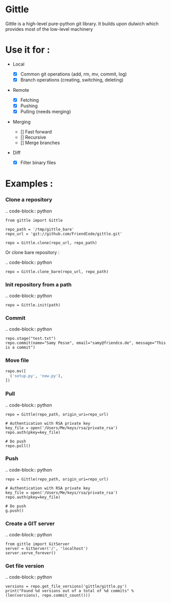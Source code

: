 # Gittle

Gittle is a high-level pure-python git library.
It builds upon dulwich which provides most of the low-level machinery

# Use it for :

- Local
  - [X] Common git operations (add, rm, mv, commit, log)
  - [X] Branch operations (creating, switching, deleting)

- Remote
  - [X] Fetching
  - [X] Pushing
  - [X] Pulling (needs merging)

- Merging
  - [] Fast forward
  - [] Recursive
  - [] Merge branches

- Diff
  - [X] Filter binary files

# Examples : 

### Clone a repository

.. code-block:: python

    from gittle import Gittle
    
    repo_path = '/tmp/gittle_bare'
    repo_url = 'git://github.com/FriendCode/gittle.git'
    
    repo = Gittle.clone(repo_url, repo_path)
  
Or clone bare repository :

.. code-block:: python

    repo = Gittle.clone_bare(repo_url, repo_path)

### Init repository from a path

.. code-block:: python

    repo = Gittle.init(path)

### Commit

.. code-block:: python

    repo.stage("test.txt")
    repo.commit(name="Samy Pesse", email="samy@friendco.de", message="This is a commit")
  
### Move file

```python
repo.mv([
  ('setup.py', 'new.py'),
])
```

### Pull

.. code-block:: python

    repo = Gittle(repo_path, origin_uri=repo_url)
    
    # Authentication with RSA private key
    key_file = open('/Users/Me/keys/rsa/private_rsa')
    repo.auth(pkey=key_file)
    
    # Do push
    repo.pull()

### Push

.. code-block:: python

    repo = Gittle(repo_path, origin_uri=repo_url)
    
    # Authentication with RSA private key
    key_file = open('/Users/Me/keys/rsa/private_rsa')
    repo.auth(pkey=key_file)
    
    # Do push
    g.push()


### Create a GIT server

.. code-block:: python

    from gittle import GitServer
    server = GitServer('/', 'localhost')
    server.serve_forever()
  
### Get file version

.. code-block:: python

    versions = repo.get_file_versions('gittle/gittle.py')
    print("Found %d versions out of a total of %d commits" % (len(versions), repo.commit_count()))
  

